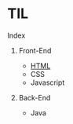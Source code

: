 # TIL

Index

1. Front-End

   - [HTML](https://github.com/ineee199105/TIL/blob/main/HTML_CSS/HTML/summary.md)
   - CSS
   - Javascript

2. Back-End

   - Java
